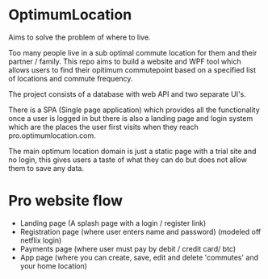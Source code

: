 # OptimumLocation

Aims to solve the problem of where to live.

Too many people live in a sub optimal commute location for them and their partner / family. This repo aims to build a website and WPF tool which allows
users to find their opitimum commutepoint based on a specified list of locations and commute frequency.

The project consists of a database with web API and two separate UI's.

There is a SPA (Single page application) which provides all the functionality once a user is logged in but there is also a landing page and login system 
which are the places the user first visits when they reach pro.optimumlocation.com. 

The main optimum location domain is just a static page with a trial site and no login, this gives users a taste of what they can do but does not allow them to 
save any data.

# Pro website flow

- Landing page (A splash page with a login / register link)
- Registration page (where user enters name and password) (modeled off netflix login)
- Payments page (where user must pay by debit / credit card/ btc)
- App page (where you can create, save, edit and delete 'commutes' and your home location)
